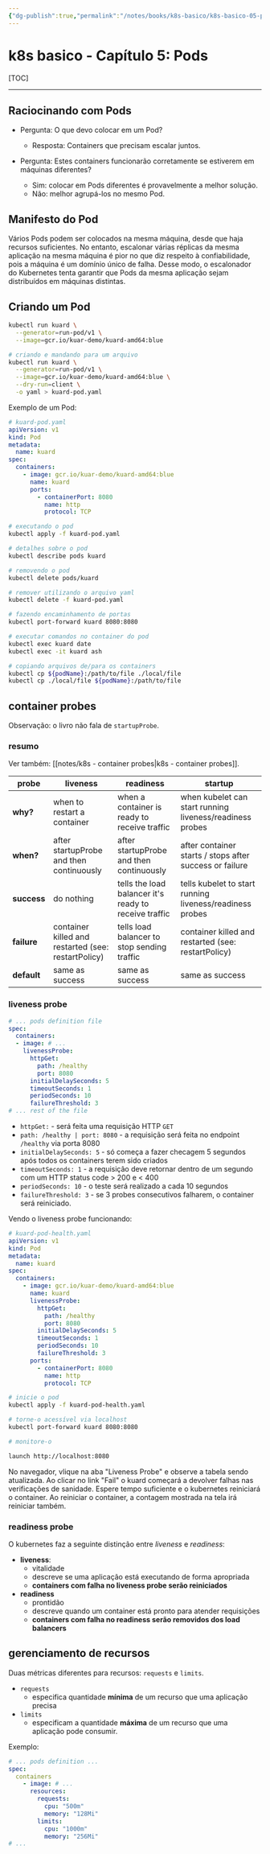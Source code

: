 ```yaml
---
{"dg-publish":true,"permalink":"/notes/books/k8s-basico/k8s-basico-05-pods/","dgHomeLink":true,"dgPassFrontmatter":false,"dgShowBacklinks":true,"dgShowLocalGraph":false}
---
```


# k8s basico - Capítulo 5: Pods

[TOC]

---

## Raciocinando com Pods

- Pergunta: O que devo colocar em um Pod?
    - Resposta: Containers que precisam escalar juntos.

- Pergunta: Estes containers funcionarão corretamente se estiverem em máquinas diferentes?
    - Sim: colocar em Pods diferentes é provavelmente a melhor solução.
    - Não: melhor agrupá-los no mesmo Pod.


## Manifesto do Pod

Vários Pods podem ser colocados na mesma máquina, desde que haja recursos suficientes. No entanto, escalonar várias réplicas da mesma aplicação na mesma máquina é pior no que diz respeito à confiabilidade, pois a máquina é um domínio único de falha. Desse modo, o escalonador do Kubernetes tenta garantir que Pods da mesma aplicação sejam distribuídos em máquinas distintas.


## Criando um Pod

```sh
kubectl run kuard \
  --generator=run-pod/v1 \
  --image=gcr.io/kuar-demo/kuard-amd64:blue

# criando e mandando para um arquivo
kubectl run kuard \
  --generator=run-pod/v1 \
  --image=gcr.io/kuar-demo/kuard-amd64:blue \
  --dry-run=client \
  -o yaml > kuard-pod.yaml
```

Exemplo de um Pod:
```yaml
# kuard-pod.yaml
apiVersion: v1
kind: Pod
metadata:
  name: kuard
spec:
  containers:
    - image: gcr.io/kuar-demo/kuard-amd64:blue
      name: kuard
      ports:
        - containerPort: 8080
          name: http
          protocol: TCP
```

```sh
# executando o pod
kubectl apply -f kuard-pod.yaml

# detalhes sobre o pod
kubectl describe pods kuard

# removendo o pod
kubectl delete pods/kuard

# remover utilizando o arquivo yaml
kubectl delete -f kuard-pod.yaml

# fazendo encaminhamento de portas
kubectl port-forward kuard 8080:8080

# executar comandos no container do pod
kubectl exec kuard date
kubectl exec -it kuard ash

# copiando arquivos de/para os containers
kubectl cp ${podName}:/path/to/file ./local/file
kubectl cp ./local/file ${podName}:/path/to/file
```


## container probes

Observação: o livro não fala de `startupProbe`.

### resumo

Ver também: [[notes/k8s - container probes|k8s - container probes]].

| probe                | liveness                                            | readiness                                             | startup                                                  |
| -------------------- | --------------------------------------------------- | ----------------------------------------------------- | -------------------------------------------------------- |
| **why?**             | when to restart a container                         | when a container is ready to receive traffic          | when kubelet can start running liveness/readiness probes |
| **when?**            | after startupProbe and then continuously            | after startupProbe and then continuously              | after container starts / stops after success or failure  |
| **success**          | do nothing                                          | tells the load balancer it's ready to receive traffic | tells kubelet to start running liveness/readiness probes |
| **failure**          | container killed and restarted (see: restartPolicy) | tells load balancer to stop sending traffic           | container killed and restarted (see: restartPolicy)      |
| **default** | same as success                                     | same as success                                       | same as success                                        |


### liveness probe

```yaml
# ... pods definition file
spec:
  containers:
  - image: # ...
    livenessProbe:
      httpGet:
        path: /healthy
        port: 8080
      initialDelaySeconds: 5
      timeoutSeconds: 1
      periodSeconds: 10
      failureThreshold: 3
# ... rest of the file
```

- `httpGet:` - será feita uma requisição HTTP `GET`
- `path: /healthy | port: 8080` - a requisição será feita no endpoint `/healthy` via porta 8080
- `initialDelaySeconds: 5` - só começa a fazer checagem 5 segundos após todos os containers terem sido criados
- `timeoutSeconds: 1` - a requisição deve retornar dentro de um segundo com um HTTP status code > 200 e < 400
- `periodSeconds: 10` - o teste será realizado a cada 10 segundos
- `failureThreshold: 3` - se 3 probes consecutivos falharem, o container será reiniciado.

Vendo o liveness probe funcionando:

```yaml
# kuard-pod-health.yaml
apiVersion: v1
kind: Pod
metadata:
  name: kuard
spec:
  containers:
    - image: gcr.io/kuar-demo/kuard-amd64:blue
      name: kuard
      livenessProbe:
        httpGet:
          path: /healthy
          port: 8080
        initialDelaySeconds: 5
        timeoutSeconds: 1
        periodSeconds: 10
        failureThreshold: 3
      ports:
        - containerPort: 8080
          name: http
          protocol: TCP
```

```sh
# inicie o pod
kubectl apply -f kuard-pod-health.yaml

# torne-o acessível via localhost
kubectl port-forward kuard 8080:8080

# monitore-o

launch http://localhost:8080
```

No navegador, vlique na aba "Liveness Probe" e observe a tabela sendo atualizada. Ao clicar no link "Fail" o kuard começará a devolver falhas nas verificações de sanidade. Espere tempo suficiente e o kubernetes reiniciará o container. Ao reiniciar o container, a contagem mostrada na tela irá reiniciar também.


### readiness probe

O kubernetes faz a seguinte distinção entre *liveness* e *readiness*:

- **liveness**:
    - vitalidade
    - descreve se uma aplicação está executando de forma apropriada
    - **containers com falha no liveness probe serão reiniciados**
- **readiness**
    - prontidão
    - descreve quando um container está pronto para atender requisições
    - **containers com falha no readiness serão removidos dos load balancers**


## gerenciamento de recursos

Duas métricas diferentes para recursos: `requests` e `limits`.

- `requests`
    - especifica quantidade **mínima** de um recurso que uma aplicação precisa
- `limits`
    - especificam a quantidade **máxima** de um recurso que uma aplicação pode consumir.

Exemplo:
```yaml
# ... pods definition ...
spec:
  containers
    - image: # ...
      resources:
        requests:
          cpu: "500m"
          memory: "128Mi"
        limits:
          cpu: "1000m"
          memory: "256Mi"
# ...
```